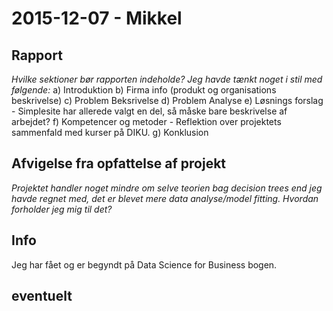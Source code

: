 # 2015-12-07 - Mikkel

## Rapport

*Hvilke sektioner bør rapporten indeholde? Jeg havde tænkt noget i stil med
følgende:*
  a) Introduktion
  b) Firma info (produkt og organisations beskrivelse)
  c) Problem Beksrivelse
  d) Problem Analyse
  e) Løsnings forslag - Simplesite har allerede valgt en del, så måske bare beskrivelse af arbejdet?
  f) Kompetencer og metoder - Reflektion over projektets sammenfald med kurser på DIKU.
  g) Konklusion


##  Afvigelse fra opfattelse af projekt

*Projektet handler noget mindre om selve teorien bag decision trees end jeg
havde regnet med, det er blevet mere data analyse/model fitting. Hvordan
forholder jeg mig til det?*


## Info
Jeg har fået og er begyndt på Data Science for Business bogen.


## eventuelt